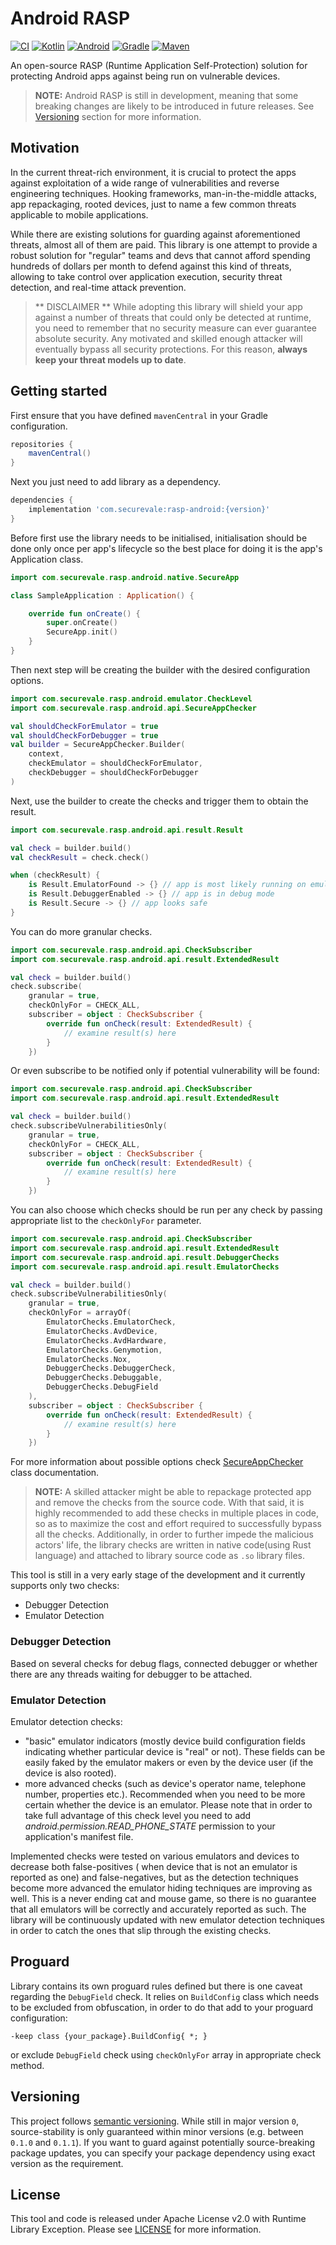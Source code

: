 # Android RASP

[![CI](https://github.com/securevale/android-rasp/actions/workflows/ci.yml/badge.svg)](https://github.com/securevale/android-rasp/actions/workflows/ci.yml)
[![Kotlin](https://img.shields.io/badge/kotlin-1.7.20-blue)](https://kotlinlang.org/docs/whatsnew1720.html)
[![Android](https://img.shields.io/badge/androidSDK-33-brightgreen)](https://developer.android.com/about/versions/13)
[![Gradle](https://img.shields.io/badge/gradle-8.0.2-green)](https://docs.gradle.org/8.0.2/release-notes.html)
[![Maven](https://maven-badges.herokuapp.com/maven-central/com.securevale/rasp-android/badge.svg)](https://search.maven.org/artifact/com.securevale/rasp-android)

An open-source RASP (Runtime Application Self-Protection) solution for protecting Android apps
against being run on vulnerable devices.

> **NOTE:** Android RASP is still in development, meaning that some breaking changes are likely to
> be introduced in future releases.
> See [Versioning](#versioning) section for more information.

## Motivation

In the current threat-rich environment, it is crucial to protect the apps against exploitation of a
wide range of vulnerabilities and reverse engineering techniques. Hooking frameworks,
man-in-the-middle attacks, app repackaging, rooted devices, just to name a few common threats
applicable to mobile applications.

While there are existing solutions for guarding against aforementioned threats, almost all of them
are paid. This library is one attempt to provide a robust solution for "regular" teams and devs that
cannot afford spending hundreds of dollars per month to defend against this kind of threats,
allowing to take control over application execution, security threat detection, and real-time attack
prevention.

> ** DISCLAIMER **
> While adopting this library will shield your app against a number of threats that could only be
> detected at runtime, you need to remember that no security measure can ever guarantee absolute
> security. Any motivated and skilled enough attacker will eventually bypass all security
> protections.
> For this reason, **always keep your threat models up to date**.

## Getting started

First ensure that you have defined `mavenCentral` in your Gradle configuration.

```groovy
repositories {
    mavenCentral()
}
```

Next you just need to add library as a dependency.

```groovy
dependencies {
    implementation 'com.securevale:rasp-android:{version}'
}
```

Before first use the library needs to be initialised, initialisation should be done only once per
app's lifecycle so the best place for doing it is the app's Application class.

```kotlin
import com.securevale.rasp.android.native.SecureApp

class SampleApplication : Application() {

    override fun onCreate() {
        super.onCreate()
        SecureApp.init()
    }
}
```

Then next step will be creating the builder with the desired configuration options.

```kotlin
import com.securevale.rasp.android.emulator.CheckLevel
import com.securevale.rasp.android.api.SecureAppChecker

val shouldCheckForEmulator = true
val shouldCheckForDebugger = true
val builder = SecureAppChecker.Builder(
    context,
    checkEmulator = shouldCheckForEmulator,
    checkDebugger = shouldCheckForDebugger
)
```

Next, use the builder to create the checks and trigger them to obtain the result.

```kotlin
import com.securevale.rasp.android.api.result.Result

val check = builder.build()
val checkResult = check.check()

when (checkResult) {
    is Result.EmulatorFound -> {} // app is most likely running on emulator
    is Result.DebuggerEnabled -> {} // app is in debug mode
    is Result.Secure -> {} // app looks safe
}
```

You can do more granular checks.

```kotlin
import com.securevale.rasp.android.api.CheckSubscriber
import com.securevale.rasp.android.api.result.ExtendedResult

val check = builder.build()
check.subscribe(
    granular = true,
    checkOnlyFor = CHECK_ALL,
    subscriber = object : CheckSubscriber {
        override fun onCheck(result: ExtendedResult) {
            // examine result(s) here
        }
    })
```

Or even subscribe to be notified only if potential vulnerability will be found:

```kotlin
import com.securevale.rasp.android.api.CheckSubscriber
import com.securevale.rasp.android.api.result.ExtendedResult

val check = builder.build()
check.subscribeVulnerabilitiesOnly(
    granular = true,
    checkOnlyFor = CHECK_ALL,
    subscriber = object : CheckSubscriber {
        override fun onCheck(result: ExtendedResult) {
            // examine result(s) here
        }
    })
```

You can also choose which checks should be run per any check by passing appropriate list to
the `checkOnlyFor` parameter.

```kotlin
import com.securevale.rasp.android.api.CheckSubscriber
import com.securevale.rasp.android.api.result.ExtendedResult
import com.securevale.rasp.android.api.result.DebuggerChecks
import com.securevale.rasp.android.api.result.EmulatorChecks

val check = builder.build()
check.subscribeVulnerabilitiesOnly(
    granular = true,
    checkOnlyFor = arrayOf(
        EmulatorChecks.EmulatorCheck,
        EmulatorChecks.AvdDevice,
        EmulatorChecks.AvdHardware,
        EmulatorChecks.Genymotion,
        EmulatorChecks.Nox,
        DebuggerChecks.DebuggerCheck,
        DebuggerChecks.Debuggable,
        DebuggerChecks.DebugField
    ),
    subscriber = object : CheckSubscriber {
        override fun onCheck(result: ExtendedResult) {
            // examine result(s) here
        }
    })
```

For more information about possible options check
[SecureAppChecker](https://github.com/securevale/android-rasp/blob/master/rasp/src/main/java/com/securevale/rasp/android/api/SecureAppChecker.kt)
class documentation.

> **NOTE:** A skilled attacker might be able to repackage protected app and remove the checks from
> the source code.
> With that said, it is highly recommended to add these checks in multiple places in code, so as to
> maximize the cost and effort required to successfully bypass all the checks.
> Additionally, in order to further impede the malicious actors' life, the library checks are
> written
> in native code(using Rust language) and attached to library source code as `.so` library files.

This tool is still in a very early stage of the development and it currently supports only two
checks:

- Debugger Detection
- Emulator Detection

### Debugger Detection

Based on several checks for debug flags, connected debugger or whether there are any threads waiting
for debugger to be attached.

### Emulator Detection

Emulator detection checks:

- "basic" emulator indicators (mostly device build configuration
  fields indicating whether particular device is "real" or not). These fields can be easily faked by
  the emulator makers or even by the device user (if the device is also rooted).
- more advanced checks (such as device's operator name, telephone
  number, properties etc.). Recommended when you need to be more certain whether the device is an
  emulator. Please note that in order to take full advantage of this check level you need to add
  *android.permission.READ_PHONE_STATE* permission to your application's manifest file.

Implemented checks were tested on various emulators and devices to decrease both false-positives (
when device that is not an emulator is reported as one) and false-negatives, but as the detection
techniques become more advanced the emulator hiding techniques are improving as well. This is a
never ending cat and mouse game, so there is no guarantee that all emulators will be correctly and
accurately reported as such. The library will be continuously updated with new emulator detection
techniques in order to catch the ones that slip through the existing checks.

## Proguard
Library contains its own proguard rules defined but there is one caveat regarding the  `DebugField`
check. It relies on `BuildConfig` class which needs to be excluded from obfuscation, in order to do that add to 
your proguard configuration:

```
-keep class {your_package}.BuildConfig{ *; }
```

or exclude `DebugField` check using `checkOnlyFor` array in appropriate check method.

## Versioning

This project follows [semantic versioning](https://semver.org/). While still in major version `0`,
source-stability is only guaranteed within minor versions (e.g. between `0.1.0` and `0.1.1`). If you
want to guard against potentially source-breaking package updates, you can specify your package
dependency using exact version as the requirement.

## License

This tool and code is released under Apache License v2.0 with Runtime Library Exception. Please
see [LICENSE](LICENSE) for more information.